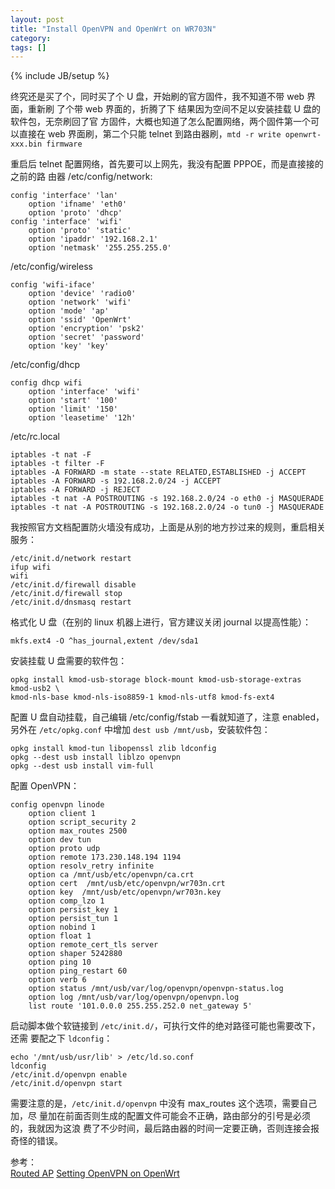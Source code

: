 ```yaml
---
layout: post
title: "Install OpenVPN and OpenWrt on WR703N"
category: 
tags: []
---
```

{% include JB/setup %}

终究还是买了个，同时买了个 U 盘，开始刷的官方固件，我不知道不带 web 界面，重新刷
了个带 web 界面的，折腾了下 结果因为空间不足以安装挂载 U 盘的软件包，无奈刷回了官
方固件，大概也知道了怎么配置网络，两个固件第一个可以直接在 web 界面刷，第二个只能
telnet 到路由器刷，`mtd -r write openwrt-xxx.bin firmware`

重启后 telnet 配置网络，首先要可以上网先，我没有配置 PPPOE，而是直接接的之前的路
由器 /etc/config/network:

    config 'interface' 'lan'
        option 'ifname' 'eth0'
        option 'proto' 'dhcp'
    config 'interface' 'wifi'
        option 'proto' 'static'
        option 'ipaddr' '192.168.2.1'
        option 'netmask' '255.255.255.0'

/etc/config/wireless

    config 'wifi-iface'
        option 'device' 'radio0'
        option 'network' 'wifi'
        option 'mode' 'ap'
        option 'ssid' 'OpenWrt'
        option 'encryption' 'psk2'
        option 'secret' 'password'
        option 'key' 'key'

/etc/config/dhcp

    config dhcp wifi
        option 'interface' 'wifi'
        option 'start' '100'
        option 'limit' '150'
        option 'leasetime' '12h'

/etc/rc.local

    iptables -t nat -F
    iptables -t filter -F
    iptables -A FORWARD -m state --state RELATED,ESTABLISHED -j ACCEPT
    iptables -A FORWARD -s 192.168.2.0/24 -j ACCEPT
    iptables -A FORWARD -j REJECT
    iptables -t nat -A POSTROUTING -s 192.168.2.0/24 -o eth0 -j MASQUERADE
    iptables -t nat -A POSTROUTING -s 192.168.2.0/24 -o tun0 -j MASQUERADE

我按照官方文档配置防火墙没有成功，上面是从别的地方抄过来的规则，重启相关服务：

    /etc/init.d/network restart
    ifup wifi
    wifi
    /etc/init.d/firewall disable
    /etc/init.d/firewall stop
    /etc/init.d/dnsmasq restart

格式化 U 盘（在别的 linux 机器上进行，官方建议关闭 journal 以提高性能）：

    mkfs.ext4 -O ^has_journal,extent /dev/sda1

安装挂载 U 盘需要的软件包：

    opkg install kmod-usb-storage block-mount kmod-usb-storage-extras kmod-usb2 \ 
    kmod-nls-base kmod-nls-iso8859-1 kmod-nls-utf8 kmod-fs-ext4

配置 U 盘自动挂载，自己编辑 /etc/config/fstab 一看就知道了，注意 enabled，另外在 
`/etc/opkg.conf` 中增加 `dest usb /mnt/usb`，安装软件包：

    opkg install kmod-tun libopenssl zlib ldconfig
    opkg --dest usb install liblzo openvpn
    opkg --dest usb install vim-full

配置 OpenVPN：

    config openvpn linode
        option client 1
        option script_security 2
        option max_routes 2500
        option dev tun
        option proto udp
        option remote 173.230.148.194 1194 
        option resolv_retry infinite
        option ca /mnt/usb/etc/openvpn/ca.crt
        option cert  /mnt/usb/etc/openvpn/wr703n.crt
        option key  /mnt/usb/etc/openvpn/wr703n.key
        option comp_lzo 1
        option persist_key 1
        option persist_tun 1
        option nobind 1
        option float 1
        option remote_cert_tls server
        option shaper 5242880
        option ping 10
        option ping_restart 60
        option verb 6
        option status /mnt/usb/var/log/openvpn/openvpn-status.log
        option log /mnt/usb/var/log/openvpn/openvpn.log
        list route '101.0.0.0 255.255.252.0 net_gateway 5'

启动脚本做个软链接到 `/etc/init.d/`，可执行文件的绝对路径可能也需要改下，还需
要配之下 `ldconfig`：

    echo '/mnt/usb/usr/lib' > /etc/ld.so.conf
    ldconfig
    /etc/init.d/openvpn enable
    /etc/init.d/openvpn start

需要注意的是，`/etc/init.d/openvpn` 中没有 max_routes 这个选项，需要自己加，尽
量加在前面否则生成的配置文件可能会不正确，路由部分的引号是必须的，我就因为这浪
费了不少时间，最后路由器的时间一定要正确，否则连接会报奇怪的错误。

参考：  
[Routed AP](http://wiki.openwrt.org/doc/recipes/routedap)
[Setting OpenVPN on OpenWrt](http://lgallardo.com/en/2011/09/08/configurar-openvpn-en-openwrt/)
